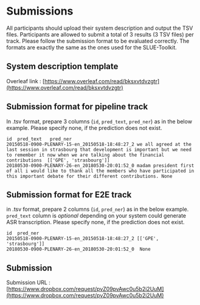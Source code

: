 # Submissions
All participants should upload their system description and output the TSV files. Participants are allowed to submit a total of 3 results (3 TSV files) per track. Please follow the submission format to be evaluated correctly. The formats are exactly the same as the ones used for the SLUE-Toolkit.

## System description template

Overleaf link : [https://www.overleaf.com/read/bksxvtdvzgtr](https://www.overleaf.com/read/bksxvtdvzgtr)

## Submission format for pipeline track

In .tsv format, prepare 3 columns (`id`, `pred_text`, `pred_ner`) as in the below example. Please specify none, if the prediction does not exist.

````
id	pred_text	pred_ner
20150518-0900-PLENARY-15-en_20150518-18:48:27_2	we all agreed at the last session in strasbourg that development is important but we need to remember it now when we are talking about the financial contributions	[['GPE', 'strasbourg']]
20180530-0900-PLENARY-26-en_20180530-20:01:52_0	madam president first of all i would like to thank all the members who have participated in this important debate for their different contributions. None

````

## Submission format for E2E track
in .tsv format, prepare 2 columns (`id`, `pred_ner`) as in the below example. `pred_text` column is <i>optional</i> depending on your system could generate ASR transcription. Please specify none, if the prediction does not exist.


````
id	pred_ner
20150518-0900-PLENARY-15-en_20150518-18:48:27_2	[['GPE', 'strasbourg']]
20180530-0900-PLENARY-26-en_20180530-20:01:52_0	 None

````

## Submission

Submission URL : [https://www.dropbox.com/request/pvZ09pvAwc0u5b2i2UuM](https://www.dropbox.com/request/pvZ09pvAwc0u5b2i2UuM)
